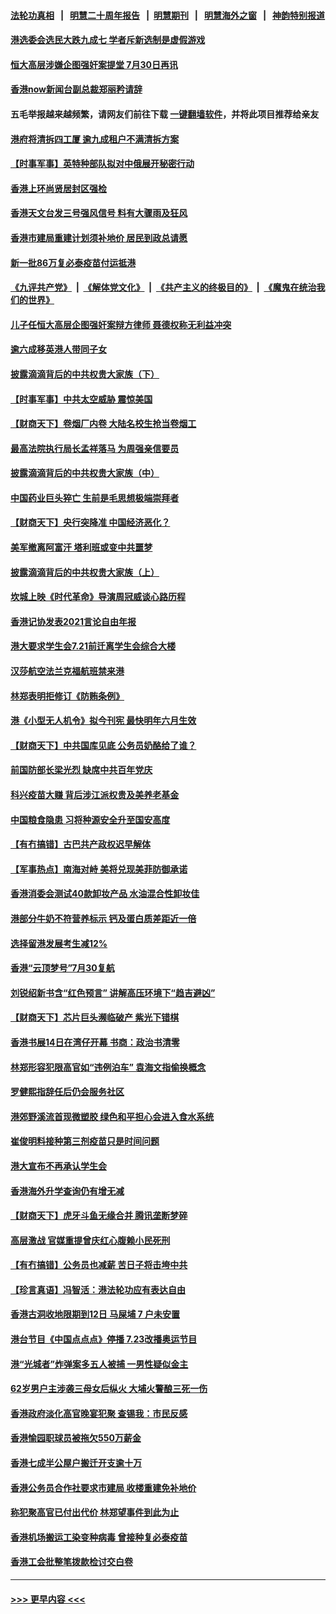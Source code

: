 #### [法轮功真相](https://github.com/gfw-breaker/truth/blob/master/README.md?t=0) &nbsp;&nbsp;|&nbsp;&nbsp; [明慧二十周年报告](https://github.com/gfw-breaker/mh-reports/blob/master/README.md?t=0) &nbsp;&nbsp;|&nbsp;&nbsp;[明慧期刊](https://github.com/gfw-breaker/mh-qikan) &nbsp;&nbsp;|&nbsp;&nbsp; [明慧海外之窗](https://github.com/gfw-breaker/mh-news/blob/master/README.md?t=0) &nbsp;&nbsp;|&nbsp;&nbsp; [神韵特别报道](https://github.com/gfw-breaker/mh-news/blob/master/shenyun.md?t=0)
#### [港选委会选民大跌九成七 学者斥新选制是虚假游戏](../pages/nsc415/n13099952.md?t=07201601) 
#### [恒大高层涉嫌企图强奸案提堂 7月30日再讯](../pages/nsc415/n13100631.md?t=07201601) 
#### [香港now新闻台副总裁郑丽矜请辞](../pages/nsc415/n13100537.md?t=07201601) 
#### 五毛举报越来越频繁，请网友们前往下载 [一键翻墙软件](https://github.com/gfw-breaker/ssr-accounts)，并将此项目推荐给亲友
#### [港府将清拆四工厦 逾九成租户不满清拆方案](../pages/nsc415/n13100465.md?t=07201601) 
#### [【时事军事】英特种部队拟对中俄展开秘密行动](../pages/nsc415/n13100441.md?t=07201601) 
#### [香港上环尚贤居封区强检](../pages/nsc415/n13100437.md?t=07201601) 
#### [香港天文台发三号强风信号 料有大骤雨及狂风](../pages/nsc415/n13100412.md?t=07201601) 
#### [香港市建局重建计划须补地价 居民到政总请愿](../pages/nsc415/n13100371.md?t=07201601) 
#### [新一批86万复必泰疫苗付运抵港](../pages/nsc415/n13098126.md?t=07201601) 
#### [《九评共产党》](https://github.com/begood0513/9ping.md/blob/master/README.md) &nbsp;|&nbsp; [《解体党文化》](../../../../jtdwh.md/blob/master/README.md)  &nbsp;|&nbsp; [《共产主义的终极目的》](../../../../gczydzjmd.md/blob/master/README.md) &nbsp;|&nbsp; [《魔鬼在统治我们的世界》](../../../../mgztzwmdsj.md/blob/master/README.md) 
#### [儿子任恒大高层企图强奸案辩方律师 聂德权称无利益冲突](../pages/nsc415/n13098113.md?t=07201601) 
#### [逾六成移英港人带同子女](../pages/nsc415/n13097900.md?t=07201601) 
#### [披露滴滴背后的中共权贵大家族（下）](../pages/nsc415/n13094113.md?t=07201601) 
#### [【时事军事】中共太空威胁 震惊美国](../pages/nsc415/n13094978.md?t=07201601) 
#### [【财商天下】卷烟厂内卷 大陆名校生抢当卷烟工](../pages/nsc415/n13095856.md?t=07201601) 
#### [最高法院执行局长孟祥落马 为周强亲信要员](../pages/nsc415/n13095758.md?t=07201601) 
#### [披露滴滴背后的中共权贵大家族（中）](../pages/nsc415/n13094096.md?t=07201601) 
#### [中国药业巨头猝亡 生前是毛思想极端崇拜者](../pages/nsc415/n13095676.md?t=07201601) 
#### [【财商天下】央行突降准 中国经济恶化？](../pages/nsc415/n13094199.md?t=07201601) 
#### [美军撤离阿富汗 塔利班或变中共噩梦](../pages/nsc415/n13094370.md?t=07201601) 
#### [披露滴滴背后的中共权贵大家族（上）](../pages/nsc415/n13093989.md?t=07201601) 
#### [坎城上映《时代革命》导演周冠威谈心路历程](../pages/nsc415/n13092410.md?t=07201601) 
#### [香港记协发表2021言论自由年报](../pages/nsc415/n13092416.md?t=07201601) 
#### [港大要求学生会7.21前迁离学生会综合大楼](../pages/nsc415/n13092330.md?t=07201601) 
#### [汉莎航空法兰克福航班禁来港](../pages/nsc415/n13092335.md?t=07201601) 
#### [林郑表明拒修订《防贿条例》](../pages/nsc415/n13092316.md?t=07201601) 
#### [港《小型无人机令》拟今刊宪 最快明年六月生效](../pages/nsc415/n13092307.md?t=07201601) 
#### [【财商天下】中共国库见底 公务员奶酪给了谁？](../pages/nsc415/n13091330.md?t=07201601) 
#### [前国防部长梁光烈 缺席中共百年党庆](../pages/nsc415/n13091551.md?t=07201601) 
#### [科兴疫苗大赚 背后涉江派权贵及美养老基金](../pages/nsc415/n13091198.md?t=07201601) 
#### [中国粮食隐患 习将种源安全升至国安高度](../pages/nsc415/n13091080.md?t=07201601) 
#### [【有冇搞错】古巴共产政权迟早解体](../pages/nsc415/n13090154.md?t=07201601) 
#### [【军事热点】南海对峙 美将兑现美菲防御承诺](../pages/nsc415/n13088436.md?t=07201601) 
#### [香港消委会测试40款卸妆产品 水油混合性卸妆佳](../pages/nsc415/n13089487.md?t=07201601) 
#### [港部分牛奶不符营养标示 钙及蛋白质差距近一倍](../pages/nsc415/n13089477.md?t=07201601) 
#### [选择留港发展考生减12%](../pages/nsc415/n13089459.md?t=07201601) 
#### [香港“云顶梦号”7月30复航](../pages/nsc415/n13089428.md?t=07201601) 
#### [刘锐绍新书含“红色预言” 讲解高压环境下“趋吉避凶”](../pages/nsc415/n13089406.md?t=07201601) 
#### [【财商天下】芯片巨头濒临破产 紫光下错棋](../pages/nsc415/n13088515.md?t=07201601) 
#### [香港书展14日在湾仔开幕 书商：政治书清零](../pages/nsc415/n13086711.md?t=07201601) 
#### [林郑形容犯限高官如“违例泊车” 袁海文指偷换概念](../pages/nsc415/n13087291.md?t=07201601) 
#### [罗健熙指辞任后仍会服务社区](../pages/nsc415/n13087279.md?t=07201601) 
#### [港郊野溪流首现微塑胶 绿色和平担心会进入食水系统](../pages/nsc415/n13087264.md?t=07201601) 
#### [崔俊明料接种第三剂疫苗只是时间问题](../pages/nsc415/n13087258.md?t=07201601) 
#### [港大宣布不再承认学生会](../pages/nsc415/n13087253.md?t=07201601) 
#### [香港海外升学查询仍有增无减](../pages/nsc415/n13087236.md?t=07201601) 
#### [【财商天下】虎牙斗鱼无缘合并 腾讯垄断梦碎](../pages/nsc415/n13086399.md?t=07201601) 
#### [高层激战 官媒重提曾庆红心腹赖小民死刑](../pages/nsc415/n13086324.md?t=07201601) 
#### [【有冇搞错】公务员也减薪 苦日子将击垮中共](../pages/nsc415/n13085505.md?t=07201601) 
#### [【珍言真语】冯智活：港法轮功应有表达自由](../pages/nsc415/n13085556.md?t=07201601) 
#### [香港古洞收地限期到12日 马屎埔 7 户未安置](../pages/nsc415/n13084470.md?t=07201601) 
#### [港台节目《中国点点点》停播 7.23改播奥运节目](../pages/nsc415/n13084979.md?t=07201601) 
#### [港“光城者”炸弹案多五人被捕 一男性疑似金主](../pages/nsc415/n13084970.md?t=07201601) 
#### [62岁男户主涉袭三母女后纵火 大埔火警酿三死一伤](../pages/nsc415/n13084944.md?t=07201601) 
#### [香港政府淡化高官晚宴犯聚 查锡我：市民反感](../pages/nsc415/n13084959.md?t=07201601) 
#### [香港愉园职球员被拖欠550万薪金](../pages/nsc415/n13084947.md?t=07201601) 
#### [香港七成半公屋户搬迁开支逾十万](../pages/nsc415/n13082731.md?t=07201601) 
#### [香港公务员合作社要求市建局 收楼重建免补地价](../pages/nsc415/n13082727.md?t=07201601) 
#### [称犯聚高官已付出代价 林郑望事件到此为止](../pages/nsc415/n13082712.md?t=07201601) 
#### [香港机场搬运工染变种病毒 曾接种复必泰疫苗](../pages/nsc415/n13082708.md?t=07201601) 
#### [香港工会批整笔拨款检讨交白卷](../pages/nsc415/n13082644.md?t=07201601) 

----
#### [ >>> 更早内容 <<< ](../indexes/nsc415-earlier.md)
